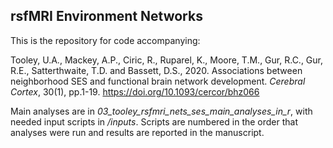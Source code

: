 ## rsfMRI Environment Networks

This is the repository for code accompanying:

Tooley, U.A., Mackey, A.P., Ciric, R., Ruparel, K., Moore, T.M., Gur, R.C., Gur, R.E., Satterthwaite, T.D. and Bassett, D.S., 2020. Associations between neighborhood SES and functional brain network development. _Cerebral Cortex_, 30(1), pp.1-19. https://doi.org/10.1093/cercor/bhz066

Main analyses are in _03_tooley_rsfmri_nets_ses_main_analyses_in_r_, with needed input scripts in _/inputs_. Scripts are numbered in the order that analyses were run and results are reported in the manuscript.
